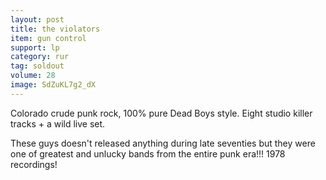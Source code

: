 ```yaml
---
layout: post
title: the violators
item: gun control
support: lp
category: rur
tag: soldout
volume: 28
image: SdZuKL7g2_dX
---
```


Colorado crude punk rock, 100% pure Dead Boys style. Eight studio killer tracks + a wild live set.

These guys doesn't released anything during late seventies but they were one of greatest and unlucky bands from the entire punk era!!! 1978 recordings!
